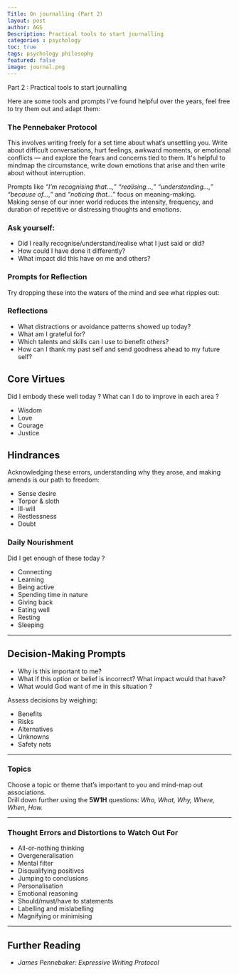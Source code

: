 ```yaml
---
Title: On journalling (Part 2)
layout: post
author: AGS
Description: Practical tools to start journalling
categories : psychology
toc: true
tags: psychology philosophy
featured: false
image: journal.png
---
```


Part 2 : Practical tools to start journalling 

Here are some tools and prompts I've found helpful over the years, feel free to try them out and adapt them: 

### The Pennebaker Protocol
This involves writing freely for a set time about what’s unsettling you. Write about difficult conversations, hurt feelings, awkward moments, or emotional conflicts — and explore the fears and concerns tied to them. It's helpful to mindmap the circumstance, write down emotions that arise and then write about without interruption. 

Prompts like *“I’m recognising that…,” “realising…,” “understanding…,” “because of…,”* and *“noticing that…”* focus on meaning-making.  
Making sense of our inner world reduces the intensity, frequency, and duration of repetitive or distressing thoughts and emotions.

### Ask yourself:
- Did I really recognise/understand/realise what I just said or did?  
- How could I have done it differently?  
- What impact did this have on me and others?


### Prompts for Reflection

Try dropping these into the waters of the mind and see what ripples out:

### Reflections

- What distractions or avoidance patterns showed up today?  
- What am I grateful for?  
- Which talents and skills can I use to benefit others?  
- How can I thank my past self and send goodness ahead to my future self?

## Core Virtues

Did I embody these well today ? What can I do to improve in each area ? 

- Wisdom  
- Love  
- Courage  
- Justice

## Hindrances

Acknowledging these errors, understanding why they arose, and making amends is our path to freedom:

- Sense desire  
- Torpor & sloth  
- Ill-will  
- Restlessness  
- Doubt  



### Daily Nourishment 

Did I get enough of these today ? 

- Connecting  
- Learning  
- Being active  
- Spending time in nature  
- Giving back  
- Eating well  
- Resting  
- Sleeping  

---

## Decision-Making Prompts
- Why is this important to me?  
- What if this option or belief is incorrect? What impact would that have?  
- What would God want of me in this situation ? 

Assess decisions by weighing:
- Benefits  
- Risks  
- Alternatives  
- Unknowns  
- Safety nets  

---

### Topics
Choose a topic or theme that’s important to you and mind-map out associations.  
Drill down further using the **5W1H** questions: *Who, What, Why, Where, When, How.*

---

### Thought Errors and Distortions to Watch Out For
- All-or-nothing thinking  
- Overgeneralisation  
- Mental filter  
- Disqualifying positives  
- Jumping to conclusions  
- Personalisation  
- Emotional reasoning  
- Should/must/have to statements  
- Labelling and mislabelling  
- Magnifying or minimising  

---


## Further Reading
- *James Pennebaker: Expressive Writing Protocol*


‬
